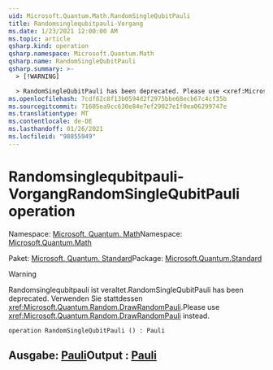```yaml
---
uid: Microsoft.Quantum.Math.RandomSingleQubitPauli
title: Randomsinglequbitpauli-Vorgang
ms.date: 1/23/2021 12:00:00 AM
ms.topic: article
qsharp.kind: operation
qsharp.namespace: Microsoft.Quantum.Math
qsharp.name: RandomSingleQubitPauli
qsharp.summary: >-
  > [!WARNING]

  > RandomSingleQubitPauli has been deprecated. Please use <xref:Microsoft.Quantum.Random.DrawRandomPauli> instead.
ms.openlocfilehash: 7cdf62c8f13b0594d2f2975bbe68ecb67c4cf35b
ms.sourcegitcommit: 71605ea9cc630e84e7ef29027e1f0ea06299747e
ms.translationtype: MT
ms.contentlocale: de-DE
ms.lasthandoff: 01/26/2021
ms.locfileid: "98855949"
---
```

# <a name="randomsinglequbitpauli-operation"></a><span data-ttu-id="268c4-102">Randomsinglequbitpauli-Vorgang</span><span class="sxs-lookup"><span data-stu-id="268c4-102">RandomSingleQubitPauli operation</span></span>

<span data-ttu-id="268c4-103">Namespace: [Microsoft. Quantum. Math](xref:Microsoft.Quantum.Math)</span><span class="sxs-lookup"><span data-stu-id="268c4-103">Namespace: [Microsoft.Quantum.Math](xref:Microsoft.Quantum.Math)</span></span>

<span data-ttu-id="268c4-104">Paket: [Microsoft. Quantum. Standard](https://nuget.org/packages/Microsoft.Quantum.Standard)</span><span class="sxs-lookup"><span data-stu-id="268c4-104">Package: [Microsoft.Quantum.Standard](https://nuget.org/packages/Microsoft.Quantum.Standard)</span></span>


> [!WARNING]
> <span data-ttu-id="268c4-105">Randomsinglequbitpauli ist veraltet.</span><span class="sxs-lookup"><span data-stu-id="268c4-105">RandomSingleQubitPauli has been deprecated.</span></span> <span data-ttu-id="268c4-106">Verwenden Sie stattdessen <xref:Microsoft.Quantum.Random.DrawRandomPauli>.</span><span class="sxs-lookup"><span data-stu-id="268c4-106">Please use <xref:Microsoft.Quantum.Random.DrawRandomPauli> instead.</span></span>



```qsharp
operation RandomSingleQubitPauli () : Pauli
```


## <a name="output--pauli"></a><span data-ttu-id="268c4-107">Ausgabe: [Pauli](xref:microsoft.quantum.lang-ref.pauli)</span><span class="sxs-lookup"><span data-stu-id="268c4-107">Output : [Pauli](xref:microsoft.quantum.lang-ref.pauli)</span></span>

